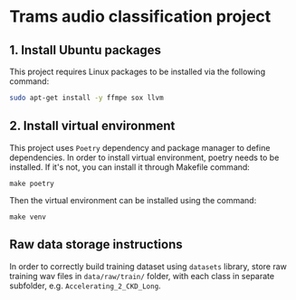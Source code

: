 # Trams audio classification project

## 1. Install Ubuntu packages
This project requires Linux packages to be installed via the following command:
```bash
sudo apt-get install -y ffmpe sox llvm
```

## 2. Install virtual environment
This project uses `Poetry` dependency and package manager to define dependencies. In order to install virtual environment, poetry needs to be installed. If it's not, you can install it through Makefile command:
```
make poetry
```

Then the virtual environment can be installed using the command:
```
make venv
```

## Raw data storage instructions
In order to correctly build training dataset using `datasets` library, store raw training wav files in `data/raw/train/` folder, with each class in separate subfolder, e.g. `Accelerating_2_CKD_Long`.
